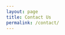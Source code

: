 ```yaml
---
layout: page
title: Contact Us
permalink: /contact/
---
```

<style>
html span {
	color: white;
	transition: transform 0.5s ease; /* Smooth transform transitions */
}

html span:hover {
	color: white;
	transform: scale(1.05); /* Makes the element 10% larger */
}

html #masthead {
  white-space: nowrap;
  border-bottom: 2px solid black;
  background-color: black;
}

</style>